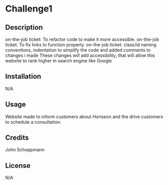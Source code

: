 # Challenge1

## Description

on-the-job ticket: To refactor code to make it more accessible.
on-the-job ticket: To fix links to function properly. 
on-the-job ticket: class/id naming conventions, indentation to simplify the code and added comments to changes i made
These changes will add accessibility, that will allow this website to rank higher in search engine like Google

## Installation

N/A

## Usage

Website made to inform customers about Horiseon and the drive customers to schedule a consultation.

## Credits

John Schoppmann

## License

N/A
